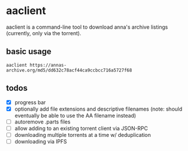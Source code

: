 # aaclient
aaclient is a command-line tool to download anna's archive listings (currently, only via the torrent).  

## basic usage
```shell
aaclient https://annas-archive.org/md5/dd632c78acf44ca9ccbcc716a5727f68
```

## todos
- [x] progress bar
- [x] optionally add file extensions and descriptive filenames (note: should eventually be able to use the AA filename instead)
- [ ] autoremove .parts files
- [ ] allow adding to an existing torrent client via JSON-RPC
- [ ] downloading multiple torrents at a time w/ deduplication
- [ ] downloading via IPFS
